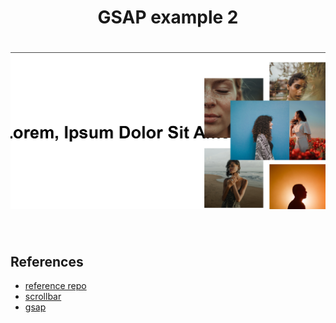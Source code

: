 <div align="center">
 <h1>
   GSAP example 2
 <h1>
 <img  src="docs/preview.png" />
</div>
<br/>

## References


- [reference repo](https://github.com/bekamais/smooth-scroll-interactions/blob/master/sass/_layout.scss)
- [scrollbar](https://www.npmjs.com/package/smooth-scrollbar)
- [gsap](https://greensock.com/examples/)